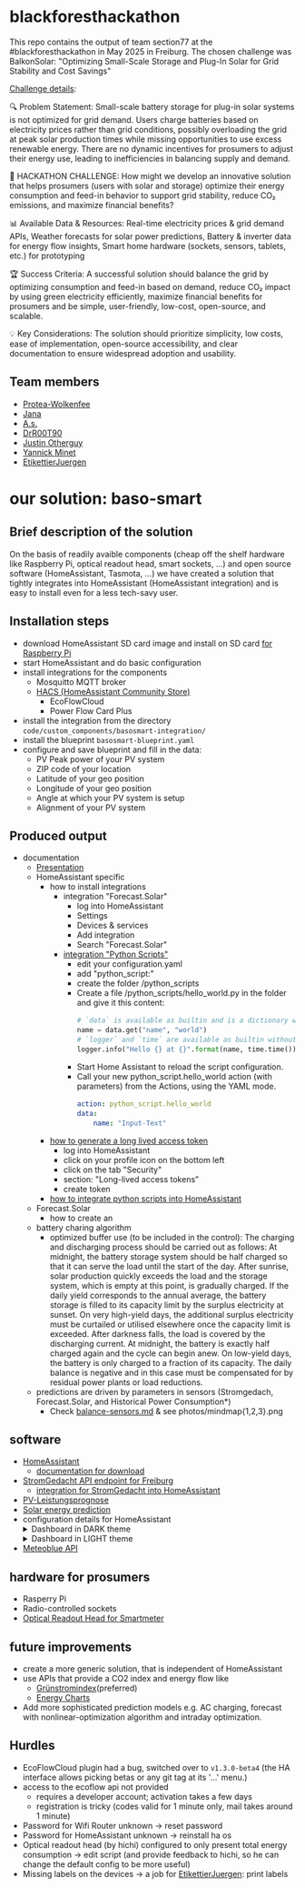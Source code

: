 # blackforesthackathon
This repo contains the output of team section77 at the #blackforesthackathon in May 2025 in Freiburg. The chosen challenge was BalkonSolar: "Optimizing Small-Scale Storage and Plug-In Solar for Grid Stability and Cost Savings"

[Challenge details](https://www.blackforesthackathon.de/challenges-data-decoded/):

🔍 Problem Statement: Small-scale battery storage for plug-in solar systems is not optimized for grid demand. Users charge batteries based on electricity prices rather than grid conditions, possibly overloading the grid at peak solar production times while missing opportunities to use excess renewable energy. There are no dynamic incentives for prosumers to adjust their energy use, leading to inefficiencies in balancing supply and demand.

🎯 HACKATHON CHALLENGE: How might we develop an innovative solution that helps prosumers (users with solar and storage) optimize their energy consumption and feed-in behavior to support grid stability, reduce CO₂ emissions, and maximize financial benefits?

📊 Available Data & Resources: Real-time electricity prices & grid demand APIs, Weather forecasts for solar power predictions, Battery & inverter data for energy flow insights, Smart home hardware (sockets, sensors, tablets, etc.) for prototyping

🏆 Success Criteria: A successful solution should balance the grid by optimizing consumption and feed-in based on demand, reduce CO₂ impact by using green electricity efficiently, maximize financial benefits for prosumers and be simple, user-friendly, low-cost, open-source, and scalable.

💡 Key Considerations: The solution should prioritize simplicity, low costs, ease of implementation,
open-source accessibility, and clear documentation to ensure widespread adoption and usability.

## Team members
- [Protea-Wolkenfee](https://github.com/Protea-Wolkenfee)
- [Jana](https://github.com/jaaana)
- [A.s.](https://github.com/adRn-s)
- [DrR00T90](https://github.com/DrR00T90)
- [Justin Otherguy](https://github.com/justinotherguy)
- [Yannick Minet](https://github.com/minetman)
- [EtikettierJuergen](https://chaos.social/@justinotherguy/114483033539956358)

# our solution: baso-smart
## Brief description of the solution
On the basis of readily avaible components (cheap off the shelf hardware like Raspberry Pi, optical readout head, smart sockets, ...) and open source software (HomeAssistant, Tasmota, ...) we have created a solution that tightly integrates into HomeAssistant (HomeAssistant integration) and is easy to install even for a less tech-savy user.

## Installation steps
- download HomeAssistant SD card image and install on SD card [for Raspberry Pi](https://www.home-assistant.io/installation/raspberrypi)
- start HomeAssistant and do basic configuration
- install integrations for the components
  - Mosquitto MQTT broker 
  - [HACS (HomeAssistant Community Store)](https://hacs.xyz/docs/use/)
    - EcoFlowCloud
    - Power Flow Card Plus
- install the integration from the directory `code/custom_components/basosmart-integration/`
- install the blueprint `basosmart-blueprint.yaml`
- configure and save blueprint and fill in the data:
  - PV Peak power of your PV system
  - ZIP code of your location
  - Latitude of your geo position
  - Longitude of your geo position
  - Angle at which your PV system is setup
  - Alignment of your PV system

## Produced output
- documentation
  - [Presentation](https://new.express.adobe.com/id/urn:aaid:sc:EU:eb22591b-47b1-543f-af10-bcdc7bdd499b?invite=true&accept=true&promoid=YXPZFV9S&mv=other)
  - HomeAssistant specific
    - how to install integrations
      - integration "Forecast.Solar"
          - log into HomeAssistant
          - Settings
          - Devices & services
          - Add integration
          - Search "Forecast.Solar"
      - [integration "Python Scripts"](https://www.home-assistant.io/integrations/python_script)
          - edit your configuration.yaml
          - add "python_script:"
          - create the folder <config>/python_scripts
          - Create a file <config>/python_scripts/hello_world.py in the folder and give it this content:
              ```Python
              # `data` is available as builtin and is a dictionary with the input data.
              name = data.get("name", "world")
              # `logger` and `time` are available as builtin without the need of explicit import.
              logger.info("Hello {} at {}".format(name, time.time()))
              ```
          - Start Home Assistant to reload the script configuration.
          - Call your new python_script.hello_world action (with parameters) from the Actions, using the YAML mode.
              ```YAML
              action: python_script.hello_world
              data:
                  name: "Input-Text"
              ```
    - [how to generate a long lived access token](https://community.home-assistant.io/t/how-to-get-long-lived-access-token/162159)
      - log into HomeAssistant
      - click on your profile icon on the bottom left
      - click on the tab "Security"
      - section: "Long-lived access tokens"
      - create token
    - [how to integrate python scripts into HomeAssistant](https://www.home-assistant.io/integrations/python_script/)
  - Forecast.Solar
    - how to create an 
  - battery charing algorithm
      - optimized buffer use (to be included in the control):
          The charging and discharging process should be carried out as follows: At midnight, the battery storage system should be half charged so that it can serve the load until the start of the day. After sunrise, solar production quickly exceeds the load and the storage system, which is empty at this point, is gradually charged. If the daily yield corresponds to the annual average, the battery storage is filled to its capacity limit by the surplus electricity at sunset. On very high-yield days, the additional surplus electricity must be curtailed or utilised elsewhere once the capacity limit is exceeded. After darkness falls, the load is covered by the discharging current. At midnight, the battery is exactly half charged again and the cycle can begin anew. On low-yield days, the battery is only charged to a fraction of its capacity. The daily balance is negative and in this case must be compensated for by residual power plants or load reductions.
  - predictions are driven by parameters in sensors (Stromgedach, Forecast.Solar, and Historical Power Consumption*)
    * Check [balance-sensors.md](./balance-sensors.md) & see photos/mindmap{1,2,3}.png

## software 
  - [HomeAssistant](https://www.home-assistant.io/)
    - [documentation for download](https://www.home-assistant.io/installation/raspberrypi#downloading-the-home-assistant-image)
  - [StromGedacht API endpoint for Freiburg](https://api.stromgedacht.de/v1/now?zip=79110)
    - [integration for StromGedacht into HomeAssistant](https://community.home-assistant.io/t/stromgedacht-api-integration/568465)
  - [PV-Leistungsprognose](https://www.photovoltaikforum.com/wissen/entry/39-kostenfreie-photovoltaik-leistungsprognose-f%C3%BCr-10-tageszeitfenster-mit-kostenfre/)
  - [Solar energy prediction](https://openweathermap.org/api/solar-energy-prediction)
  - configuration details for HomeAssistant
    <details>
      <summary>Dashboard in DARK theme</summary>
      ![](./screenshot-dark.png)
    </details>
    <!-- see our [raw_dashboard_data](./raw_dashboard_data) -->
    <details>
      <summary>Dashboard in LIGHT theme</summary>
      ![](./screenshot-light.png)
    </details>
  - [Meteoblue API](https://content.meteoblue.com/de/unternehmensloesungen/wetter-apis)

## hardware for prosumers
  - Rasperry Pi
  - Radio-controlled sockets
  - [Optical Readout Head for Smartmeter](https://www.ebay.de/sch/i.html?_nkw=hichi&_odkw=hichi)

## future improvements
- create a more generic solution, that is independent of HomeAssistant
- use APIs that provide a CO2 index and energy flow like 
  - [Grünstromindex](https://gruenstromindex.de/assets/js/)(preferred)
  - [Energy Charts](https://energy-charts.info/api.html?l=de&c=DE)
- Add more sophisticated prediction models e.g. AC charging, forecast with nonlinear-optimization algorithm and intraday optimization.

## Hurdles
- EcoFlowCloud plugin had a bug, switched over to `v1.3.0-beta4` (the HA interface allows picking betas or any git tag at its '...' menu.)
- access to the ecoflow api not provided
  - requires a developer account; activation takes a few days
  - registration is tricky (codes valid for 1 minute only, mail takes around 1 minute)
- Password for Wifi Router unknown -> reset password
- Password for HomeAssistant unknown -> reinstall ha os
- Optical readout head (by hichi) configured to only present total energy consumption -> edit script (and provide feedback to hichi, so he can change the default config to be more useful)
- Missing labels on the devices -> a job for [EtikettierJuergen](https://chaos.social/@justinotherguy/114483033539956358): print labels